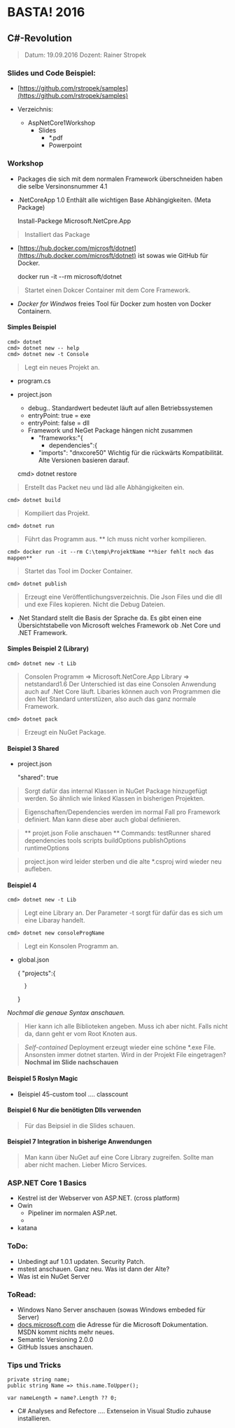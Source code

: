 # BASTA! 2016 #

## C#-Revolution ##

> Datum: 19.09.2016
> Dozent: Rainer Stropek


### Slides und Code Beispiel: ###

- [https://github.com/rstropek/samples](https://github.com/rstropek/samples)

- Verzeichnis:

    - AspNetCore1Workshop
        - Slides
            - *.pdf
            - Powerpoint

### Workshop ###

- Packages die sich mit dem normalen Framework überschneiden haben die selbe 
    Versinonsnummer 4.1
- .NetCoreApp 1.0 Enthält alle wichtigen Base Abhängigkeiten. (Meta Package)
    
    
    Install-Packege Microsoft.NetCpre.App

> Installiert das Package

- [https://hub.docker.com/microsft/dotnet](https://hub.docker.com/microsft/dotnet) ist sowas wie GitHub für Docker.


    docker run -it --rm microsoft/dotnet

> Startet einen Dokcer Container mit dem Core Framework.

- *Docker for Windwos* freies Tool für Docker zum hosten von Docker Containern.

#### Simples Beispiel ###

    cmd> dotnet
    cmd> dotnet new -- help
    cmd> dotnet new -t Console

> Legt ein neues Projekt an.

- program.cs
- project.json
    - debug.. Standardwert bedeutet läuft auf allen Betriebssystemen
    - entryPoint: true = exe
    - entryPoint: false = dll 
    - Framework und NeGet Package hängen nicht zusammen
        - "frameworks:"{
            - dependencies":{
        - "imports": "dnxcore50" Wichtig für die rückwärts
            Kompatibilität. Alte Versionen basieren darauf.


    cmd> dotnet restore

> Erstellt das Packet neu und läd alle Abhängigkeiten ein.


    cmd> dotnet build

> Kompiliert das Projekt.

    cmd> dotnet run

> Führt das Programm aus. ** Ich muss nicht vorher kompilieren.

    cmd> docker run -it --rm C:\temp\ProjektName **hier fehlt noch das mappen**

> Startet das Tool im Docker Container.

    cmd> dotnet publish

> Erzeugt eine Veröffentlichungsverzeichnis. Die Json Files
    und die dll und exe Files kopieren. Nicht die Debug Dateien.


- .Net Standard stellt die Basis der Sprache da. Es gibt einen
    eine Übersichtstabelle von Microsoft welches Framework
    ob .Net Core und .NET Framework.

#### Simples Beispiel 2 (Library) ##

    cmd> dotnet new -t Lib

> Consolen Programm => Microsoft.NetCore.App
> Library => netstandard1.6
> Der Unterschied ist das eine Consolen Anwendung auch auf .Net Core läuft.
> Libaries können auch von Programmen die den Net Standard unterstüzen, 
> also auch das ganz normale Framework.    

    cmd> dotnet pack

> Erzeugt ein NuGet Package.


#### Beispiel 3 Shared ####

- project.json

    "shared": true

> Sorgt dafür das internal Klassen in NuGet Package hinzugefügt werden.
> So ähnlich wie linked Klassen in bisherigen Projekten.


> Eigenschaften/Dependencies werden im normal Fall pro Framework definiert.
> Man kann diese aber auch global definieren.

> ** projet.json Folie anschauen **
> Commands:
> testRunner
> shared
> dependencies
> tools
> scripts
> buildOptions
> publishOptions
> runtimeOptions


> project.json wird leider sterben und die alte *.csproj wird wieder neu aufleben.


####  Beispiel 4 ####
    
    cmd> dotnet new -t Lib

> Legt eine Library an.
> Der Parameter -t sorgt für dafür das es sich um eine Libaray handelt.

    cmd> dotnet new consoleProgName 

> Legt ein Konsolen Programm an.

- global.json

    {
        "projects":{
            
        }
    }

*Nochmal die genaue Syntax anschauen.*

> Hier kann ich alle Biblioteken angeben. Muss ich aber nicht. Falls nicht
> da, dann geht er vom Root Knoten aus.


> *Self-contained* Deployment erzeugt wieder eine schöne *.exe File.
> Ansonsten immer dotnet starten.
> Wird in der Projekt File eingetragen?
> **Nochmal im Slide nachschauen**


#### Beispiel 5 Roslyn Magic ####

- Beispiel 45-custom tool .... classcount


#### Beispiel 6 Nur die benötigten Dlls verwenden  ####

> Für das Beipsiel in die Slides schauen.


#### Beispiel 7 Integration in bisherige Anwendungen ####

> Man kann über NuGet auf eine Core Library zugreifen. Sollte man aber nicht
> machen. Lieber Micro Services.


### ASP.NET Core 1 Basics ###

- Kestrel ist der Webserver von ASP.NET. (cross platform)
- Owin
    - Pipeliner im normalen ASP.net.
    - 
- katana

### ToDo: ###

- Unbedingt auf 1.0.1 updaten. Security Patch.
- mstest anschauen. Ganz neu. Was ist dann der Alte?
- Was ist ein NuGet Server

### ToRead: ###

- Windows Nano Server anschauen (sowas Windows embeded für Server)
- [docs.microsoft.com](docs.microsft.com) die Adresse für die Microsoft
    Dokumentation. MSDN kommt nichts mehr neues.
- Semantic Versioning 2.0.0
- GitHub Issues anschauen.



### Tips und Tricks ###

    private string name;
    public string Name => this.name.ToUpper();

    var nameLength = name?.Length ?? 0;

- C# Analyses and Refectore .... Extenseion in Visual Studio zuhause installieren.

